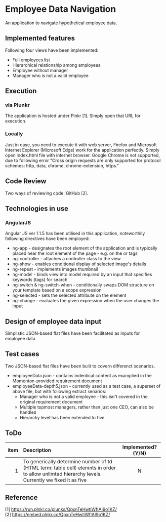 # Employee Data Navigation
An application to navigate hypothetical employee data.

## Implemented features
Following four views have been implemented:
   - Full employees list
   - Hierarchical relationship among employees
   - Employee without manager
   - Manager who is not a valid employee
 
## Execution
### via Plunkr
The application is hosted under Plnkr [1]. Simply open that URL for execution.
 
### Locally
Just in case, you need to execute it with web server, Firefox and Microsoft Internet Explorer (Microsoft Edge) work for the application perfectly. 
Simply open index.html file with internet browser.
Google Chrome is not supported, due to following error "Cross origin requests are only supported for protocol schemes: http, data, chrome, chrome-extension, https." 

## Code Review
Two ways of reviewing code: GitHub [2].

## Technologies in use
### AngularJS
Angular JS ver 1.1.5 has been utilised in this application, noteworthily following directives have been employed:
   - ng-app - designates the root element of the application and is typically placed near the root element of the page - e.g. on the <body> or <html> tags
   - ng-controller - attaches a controller class to the view
   - ng-show - enables conditional display of selected image's details 
   - ng-repeat - implements images thumbnail
   - ng-model - binds view into model required by an input that specifies keywords (tags) for search
   - ng-switch & ng-switch-when - conditionally swaps DOM structure on your template based on a scope expression
   - ng-selected - sets the selected attribute on the element
   - ng-change - evaluates the given expression when the user changes the input

## Design of employee data input
Simplistic JSON-based flat files have been facilitated as inputs for employee data.

## Test cases
Two JSON-based flat files have been built to covern differenct scenarios.
   - employeeData.json - contains indentical content as examplied in the Momenton-provided requirement document
   - employeeData-depth5.json - currently used as a test case, a superset of above file, but with following extract senarios:
      - Manager who is not a valid employee - this isn't covered in the original requirement document
	  - Multiple topmost managers, rather than just one CEO, can also be handled
	  - Hierarchy level has been extended to five

## ToDo
| item | Description | Implemented? (Y/N) |
| ---:|:-------------|:-----:|
|1| To generically determine number of td (HTML term: table cell) elemnts in order to allow unlimted hierarchy levels. Currently we fixed it as five | N |

## Reference
[1] https://run.plnkr.co/plunks/QpxnTeHwtiWfIAI9o1KZ/ <br/>
[2] https://embed.plnkr.co/QpxnTeHwtiWfIAI9o1KZ/ <br/>
